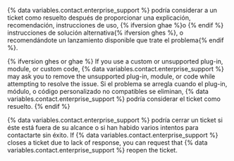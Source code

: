 {% data variables.contact.enterprise_support %} podría considerar a un ticket como resuelto después de proporcionar una explicación, recomendación, instrucciones de uso, {% ifversion ghae %}o {% endif %} instrucciones de solución alternativa{% ifversion ghes %}, o recomendándote un lanzamiento disponible que trate el problema{% endif %}.

{% ifversion ghes or ghae %}
If you use a custom or unsupported plug-in, module, or custom code,
{% data variables.contact.enterprise_support %} may ask you to remove the unsupported plug-in, module, or code while attempting to resolve the issue. Si el problema se arregla cuando el plug-in, módulo, o código personalizado no compatibles se eliminan, {% data variables.contact.enterprise_support %} podría considerar el ticket como resuelto.
{% endif %}

{% data variables.contact.enterprise_support %} podría cerrar un ticket si éste está fuera de su alcance o si han habido varios intentos para contactarte sin éxito. If {% data variables.contact.enterprise_support %} closes a ticket due to lack of response, you can request that {% data variables.contact.enterprise_support %} reopen the ticket.
